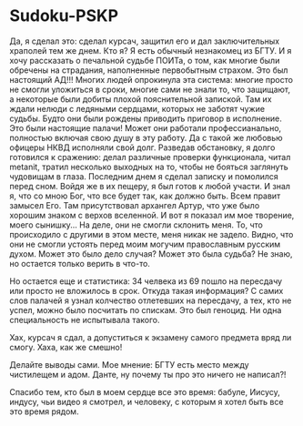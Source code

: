 # Sudoku-PSKP

Да, я сделал это: сделал курсач, защитил его и дал заключительных храполей тем же днем. 
Кто я? Я есть обычный незнакомец из БГТУ.
И я хочу рассказать о печальной судьбе ПОИТа, о том, как многие были обречены на страдания, наполненные первобытным страхом.
Это был настоящий АД!!! Многих людей опрокинула эта система: многие просто не смогли уложиться в сроки, многие сами не знали то, что защищают, а некоторые были добиты плохой пояснительной запиской.
Там их ждали нелюди с ледяными сердцами, которых не заботят чужие судьбы. Будто они были рождены приводить приговор в исполнение. Это были настоящие палачи! Может они работали профессианально, полностью включая свою душу в эту работу. Да с такой же любовью офицеры НКВД исполняли свой долг.
Разведав обстановку, я долго готовился к сражению: делал различные проверки функционала, читал metanit, тратил несколько выходных на то, чтобы не бояться заглянуть чудовищам в глаза. Последним днем я сделал записку и помолился перед сном.
Войдя же в их пещеру, я был готов к любой участи. И знал я, что со мною Бог, что все будет так, как должно быть. Всем правит замысел Его. Там присутствовал архангел Артур, что уже было хорошим знаком с верхов вселенной.
И вот я показал им мое творение, моего сынишку...
На деле, они не смогли склонить меня. То, что происходило с другими в этом месте, меня никак не задело. Видно, что они не смогли устоять перед моим могучим православным русским духом. 
Может это было дело случая? Может это была судьба? Не знаю, но остается только верить в что-то.

Но остается еще и статистика: 34 челвека из 69 пошло на пересдачу или просто не вложилось в срок. 
Откуда такая информация? С самих слов палачей я узнал колчество отлетевших на пересдачу, а тех, кто не успел, можно было посчитать по спискам. Это был геноцид. Ни одна специальность не испытывала такого.

Хах, курсач я сдал, а допуститься к экзамену самого предмета вряд ли смогу. Хаха, как же смешно!

Делайте выводы сами. Мое мнение: БГТУ есть место между чистилещем и адом. Данте, ну почему ты про это ничего не написал?!

Спасибо тем, кто был в моем сердце все это время: бабуле, Иисусу, индусу, чьи видео я смотрел, и человеку, с которым я хотел быть все это время рядом.
